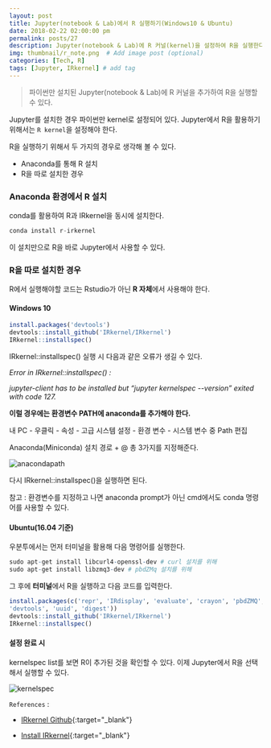 ```yaml
---
layout: post
title: Jupyter(notebook & Lab)에서 R 실행하기(Windows10 & Ubuntu)
date: 2018-02-22 02:00:00 pm
permalink: posts/27
description: Jupyter(notebook & Lab)에 R 커널(kernel)을 설정하여 R을 실행한다.  # Add post description (optional)
img: thumbnail/r_note.png  # Add image post (optional)
categories: [Tech, R]
tags: [Jupyter, IRkernel] # add tag
---
```


> 파이썬만 설치된 Jupyter(notebook & Lab)에 R 커널을 추가하여 R을 실행할 수 있다. 

Jupyter를 설치한 경우 파이썬만 kernel로 설정되어 있다. Jupyter에서 R을 활용하기 위해서는 `R kernel`을 설정해야 한다.

R을 실행하기 위해서 두 가지의 경우로 생각해 볼 수 있다.

* Anaconda를 통해 R 설치
* R을 따로 설치한 경우

### Anaconda 환경에서 R 설치

conda를 활용하여 R과 IRkernel을 동시에 설치한다.

``` python
conda install r-irkernel
```

이 설치만으로 R을 바로 Jupyter에서 사용할 수 있다.

### R을 따로 설치한 경우

R에서 실행해야할 코드는 Rstudio가 아닌 **R 자체**에서 사용해야 한다.

#### Windows 10

``` r
install.packages('devtools')
devtools::install_github('IRkernel/IRkernel')
IRkernel::installspec()
```

IRkernel::installspec() 실행 시 다음과 같은 오류가 생길 수 있다.

*Error in IRkernel::installspec() :*

*jupyter-client has to be installed but “jupyter kernelspec --version” exited with code 127.*

**이럴 경우에는 환경변수 PATH에 anaconda를 추가해야 한다.**

내 PC - 우클릭 - 속성 - 고급 시스템 설정 - 환경 변수 - 시스템 변수 중 Path 편집

Anaconda(Miniconda) 설치 경로 + @ 총 3가지를 지정해준다.

![anacondapath]({{site.baseurl}}/assets/img/r/anacondapath.png)

다시 IRkernel::installspec()을 실행하면 된다. 

참고 : 환경변수를 지정하고 나면 anaconda prompt가 아닌 cmd에서도 conda 명령어를 사용할 수 있다.

#### Ubuntu(16.04 기준)

우분투에서는 먼저 터미널을 활용해 다음 명령어를 실행한다.

``` r
sudo apt-get install libcurl4-openssl-dev # curl 설치를 위해
sudo apt-get install libzmq3-dev # pbdZMq 설치를 위해
```

그 후에 **터미널**에서 R을 실행하고 다음 코드를 입력한다.

``` r
install.packages(c('repr', 'IRdisplay', 'evaluate', 'crayon', 'pbdZMQ', 
'devtools', 'uuid', 'digest'))
devtools::install_github('IRkernel/IRkernel')
IRkernel::installspec()
```

#### 설정 완료 시 

kernelspec list를 보면 R이 추가된 것을 확인할 수 있다. 이제 Jupyter에서 R을 선택해서 실행할 수 있다.

![kernelspec]({{site.baseurl}}/assets/img/r/kernelspec.jpg)

`References` : 

* [IRkernel Github](https://github.com/IRkernel/IRkernel){:target="_blank"}

* [Install IRkernel](https://irkernel.github.io/installation/){:target="_blank"}